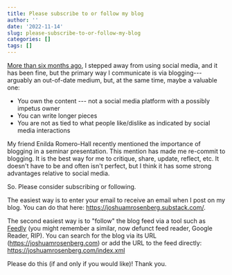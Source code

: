 ```yaml
---
title: Please subscribe to or follow my blog
author: ''
date: '2022-11-14'
slug: please-subscribe-to-or-follow-my-blog
categories: []
tags: []
---
```


[More than six months ago](https://joshuamrosenberg.com/post/2022/04/18/resetting-how-i-use-social-media/), I stepped away from using social media, and it has been fine, but the primary way I communicate is via blogging---arguably an out-of-date medium, but, at the same time, maybe a valuable one:

- You own the content --- not a social media platform with a possibly impetus owner
- You can write longer pieces
- You are not as tied to what people like/dislike as indicated by social media interactions

My friend Enilda Romero-Hall recently mentioned the importance of blogging in a seminar presentation. This mention has made me re-commit to blogging. It is the best way for me to critique, share, update, reflect, etc. It doesn't have to be and often isn't perfect, but I think it has some strong advantages relative to social media.

So. Please consider subscribing or following. 

The easiest way is to enter your email to receive an email when I post on my blog. You can do that here: https://joshuamrosenberg.substack.com/. 

The second easiest way is to "follow" the blog feed via a tool such as [Feedly](https://feedly.com/) (you might remember a similar, now defunct feed reader, Google Reader, RIP). You can search for the blog via its URL (https://joshuamrosenberg.com) or add the URL to the feed directly: https://joshuamrosenberg.com/index.xml 

Please do this (if and only if you would like)! Thank you. 